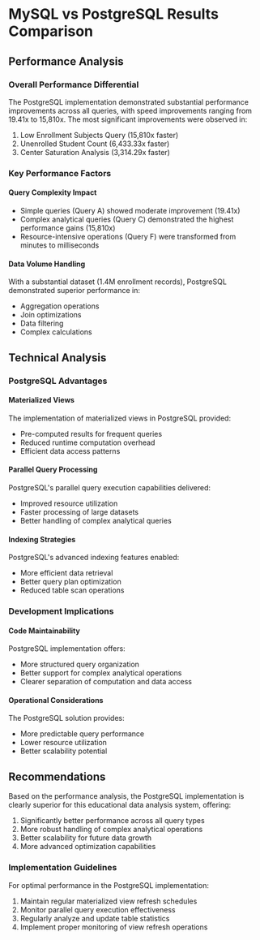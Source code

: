 # MySQL vs PostgreSQL Results Comparison

## Performance Analysis

### Overall Performance Differential
The PostgreSQL implementation demonstrated substantial performance improvements across all queries, with speed improvements ranging from 19.41x to 15,810x. The most significant improvements were observed in:

1. Low Enrollment Subjects Query (15,810x faster)
2. Unenrolled Student Count (6,433.33x faster)
3. Center Saturation Analysis (3,314.29x faster)

### Key Performance Factors

#### Query Complexity Impact
- Simple queries (Query A) showed moderate improvement (19.41x)
- Complex analytical queries (Query C) demonstrated the highest performance gains (15,810x)
- Resource-intensive operations (Query F) were transformed from minutes to milliseconds

#### Data Volume Handling
With a substantial dataset (1.4M enrollment records), PostgreSQL demonstrated superior performance in:
- Aggregation operations
- Join optimizations
- Data filtering
- Complex calculations

## Technical Analysis

### PostgreSQL Advantages

#### Materialized Views
The implementation of materialized views in PostgreSQL provided:
- Pre-computed results for frequent queries
- Reduced runtime computation overhead
- Efficient data access patterns

#### Parallel Query Processing
PostgreSQL's parallel query execution capabilities delivered:
- Improved resource utilization
- Faster processing of large datasets
- Better handling of complex analytical queries

#### Indexing Strategies
PostgreSQL's advanced indexing features enabled:
- More efficient data retrieval
- Better query plan optimization
- Reduced table scan operations

### Development Implications

#### Code Maintainability
PostgreSQL implementation offers:
- More structured query organization
- Better support for complex analytical operations
- Clearer separation of computation and data access

#### Operational Considerations
The PostgreSQL solution provides:
- More predictable query performance
- Lower resource utilization
- Better scalability potential

## Recommendations

Based on the performance analysis, the PostgreSQL implementation is clearly superior for this educational data analysis system, offering:

1. Significantly better performance across all query types
2. More robust handling of complex analytical operations
3. Better scalability for future data growth
4. More advanced optimization capabilities

### Implementation Guidelines

For optimal performance in the PostgreSQL implementation:

1. Maintain regular materialized view refresh schedules
2. Monitor parallel query execution effectiveness
3. Regularly analyze and update table statistics
4. Implement proper monitoring of view refresh operations
